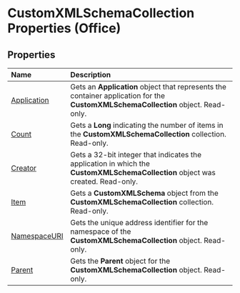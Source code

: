 
# CustomXMLSchemaCollection Properties (Office)

## Properties



|**Name**|**Description**|
|:-----|:-----|
| [Application](8376ce9d-c47d-b418-5b21-11cb43ffb366.md)|Gets an  **Application** object that represents the container application for the **CustomXMLSchemaCollection** object. Read-only.|
| [Count](b8db6d3b-794a-cf40-4b34-5eb9e52b7022.md)|Gets a  **Long** indicating the number of items in the **CustomXMLSchemaCollection** collection. Read-only.|
| [Creator](27e56d9a-24f5-9d95-afb5-a6ba50a6367d.md)|Gets a 32-bit integer that indicates the application in which the  **CustomXMLSchemaCollection** object was created. Read-only.|
| [Item](1a361a57-70c7-04dc-9dcc-f801c8b187f7.md)|Gets a  **CustomXMLSchema** object from the **CustomXMLSchemaCollection** collection. Read-only.|
| [NamespaceURI](28632514-d797-c6bc-2363-a0c07ee842d3.md)|Gets the unique address identifier for the namespace of the  **CustomXMLSchemaCollection** object. Read-only.|
| [Parent](6929da5b-b6fd-f929-3c08-05bd115a6121.md)|Gets the  **Parent** object for the **CustomXMLSchemaCollection** object. Read-only.|
